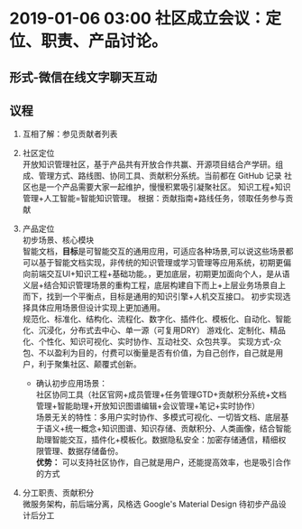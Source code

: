 # 2019-01-06 03:00 社区成立会议：定位、职责、产品讨论。

## 形式-微信在线文字聊天互动

## 议程
1. 互相了解：参见贡献者列表  

1. 社区定位  
开放知识管理社区，基于产品共有开放合作共赢、开源项目结合产学研。组成、管理方式、路线图、协同工具、贡献积分系统。当前都在 GitHub 记录
社区也是一个产品需要大家一起维护，慢慢积累吸引凝聚社区。
知识工程+知识管理+人工智能=智能知识管理。
根据：贡献指南+路线任务，领取任务参与贡献

1. 产品定位  
初步场景、核心模块  
智能文档，**目标**是可智能交互的通用应用，可适应各种场景,可以说这些场景都可以基于智能文档实现，非传统的知识管理或学习管理等应用系统，初期更偏向前端交互UI+知识工程+基础功能。，更加底层，初期更加面向个人，是从语义层+结合知识管理场景的重构工程，底层构建自下而上+上层业务场景自上而下，找到一个平衡点，目标是通用的知识引擎+人机交互接口。
初步实现选择具体应用场景但设计实现上更加通用。  
规范化、标准化、结构化、流程化、数字化、插件化、模板化、自动化、智能化、沉浸化，分布式去中心、单一源（可复用DRY）
游戏化、定制化、精品化、个性化、知识可视化、实时协作、互动社交、众包共享。
实现方式-众包、不以盈利为目的，付费可以衡量是否有价值，为自己创作，自己就是用户，利于聚集社区、颠覆式创新。

    - 确认初步应用场景：  
  社区协同工具（社区官网+成员管理+任务管理GTD+贡献积分系统+文档管理+智能助理+开放知识图谱编辑+会议管理+笔记+实时协作）  
  场景无关的特性：多用户实时协作、多模式可视化、一切皆文档、底层基于语义+统一概念+知识图谱、知识存储、贡献积分、人类画像，结合智能助理智能交互，插件化+模板化。数据隐私安全：加密存储通信，精细权限管理、数据存储备份。  
  **优势：** 可以支持社区协作，自己就是用户，还能提高效率，也是吸引合作的方式

1. 分工职责、贡献积分  
微服务架构，前后端分离，风格选 Google's Material Design
待初步产品设计后分工

